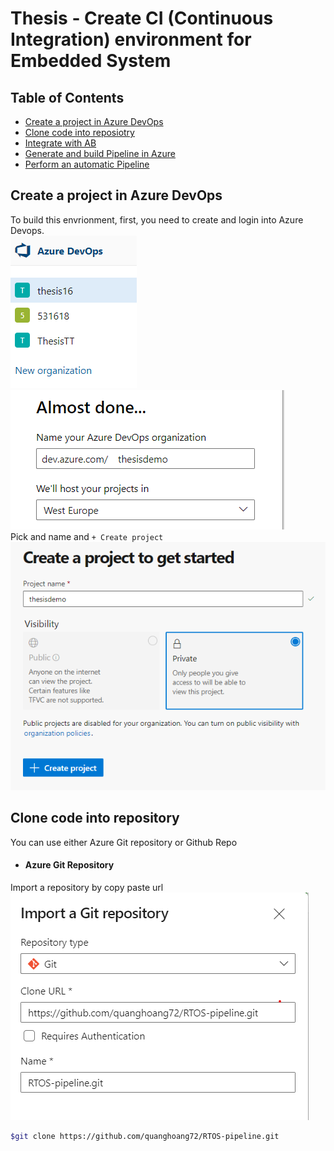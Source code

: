 # Thesis - Create CI (Continuous Integration) environment for Embedded System

## Table of Contents
<!-- TOC -->
- [Create a project in Azure DevOps](#create-a-project-in-azure-devops)  
- [Clone code into reposiotry](#clone-code-into-repository)  
- [Integrate with AB](#)  
- [Generate and build Pipeline in Azure](#)  
- [Perform an automatic Pipeline](#)  
<!-- TOC -->

## Create a project in Azure DevOps
To build this envrionment, first, you need to create and login into Azure Devops.  
![create new organization](attachments/new_organization.png)
![Confirm information](attachments/confirm_information.png)  
Pick and name and `+ Create project`  
![Create project](attachments/create_project.png)  
## Clone code into repository
You can use either Azure Git repository or Github Repo
- #### Azure Git Repository
Import a repository by copy paste url  
![Clone url](attachments/clone_url.png)
```bash
$git clone https://github.com/quanghoang72/RTOS-pipeline.git
```